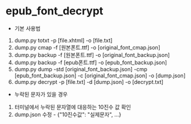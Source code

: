 # epub_font_decrypt
* 기본 사용법
1. dump.py totxt -p [file.xhtml] -o [file.txt]
2. dump.py cmap -f [원본폰트.ttf] -o [original_font_cmap.json]
3. dump.py backup -f [원본폰트.ttf] -o [original_font_backup.json]
4. dump.py backup -f [epub폰트.ttf] -o [epub_font_backup.json]
5. dump.py dump -std [original_font_backup.json] -cmp [epub_font_backup.json] -c [original_font_cmap.json] -o [dump.json]
6. dump.py decrypt -p [file.txt] -d [dump.json] -o [decrypt.txt]

* 누락된 문자가 있을 경우
1. 터미널에서 누락된 문자열에 대응하는 10진수 값 확인
2. dump.json 수정 - {"10진수값": "실제문자", ...}